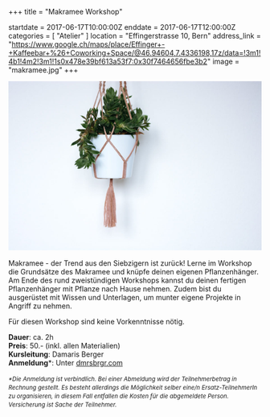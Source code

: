 +++
title = "Makramee Workshop"

startdate = 2017-06-17T10:00:00Z
enddate = 2017-06-17T12:00:00Z
categories = [ "Atelier" ]
location = "Effingerstrasse 10, Bern"
address_link = "https://www.google.ch/maps/place/Effinger+-+Kaffeebar+%26+Coworking+Space/@46.94604,7.4336198,17z/data=!3m1!4b1!4m2!3m1!1s0x478e39bf613a53f7:0x30f7464656fbe3b2"
image = "makramee.jpg"
+++

![Makramee Workshop im Atelier](makramee.jpg)

Makramee - der Trend aus den Siebzigern ist zurück! Lerne im Workshop die Grundsätze des Makramee und knüpfe deinen eigenen Pflanzenhänger. Am Ende des rund zweistündigen Workshops kannst du deinen fertigen Pflanzenhänger mit Pflanze nach Hause nehmen. Zudem bist du ausgerüstet mit Wissen und Unterlagen, um munter eigene Projekte in Angriff zu nehmen.

Für diesen Workshop sind keine Vorkenntnisse nötig.


**Dauer**: ca. 2h  
**Preis**: 50.- (inkl. allen Materialien)    
**Kursleitung**: Damaris Berger   
**Anmeldung**\*: Unter <a href="http://www.dmrsbrgr.com/anmeldung" target="_blank">dmrsbrgr.com</a>

<small>*\*Die Anmeldung ist verbindlich. Bei einer Abmeldung wird der Teilnehmerbetrag in Rechnung gestellt. Es besteht allerdings die Möglichkeit selber eine/n Ersatz-TeilnehmerIn zu organisieren, in diesem Fall entfallen die Kosten für die abgemeldete Person. Versicherung ist Sache der Teilnehmer.*</small>
